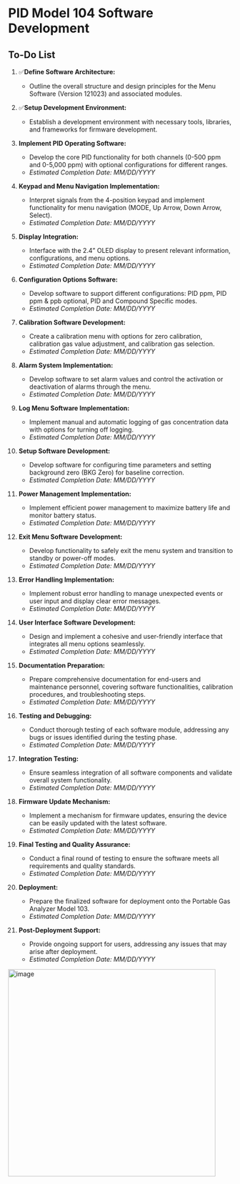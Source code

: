# PID Model 104 Software Development

## To-Do List

1. ✅**Define Software Architecture:**
   - Outline the overall structure and design principles for the Menu Software (Version 121023) and associated modules.

2. ✅**Setup Development Environment:**
   - Establish a development environment with necessary tools, libraries, and frameworks for firmware development.

3. **Implement PID Operating Software:**
   - Develop the core PID functionality for both channels (0-500 ppm and 0-5,000 ppm) with optional configurations for different ranges.
   - *Estimated Completion Date: MM/DD/YYYY*

4. **Keypad and Menu Navigation Implementation:**
   - Interpret signals from the 4-position keypad and implement functionality for menu navigation (MODE, Up Arrow, Down Arrow, Select).
   - *Estimated Completion Date: MM/DD/YYYY*

5. **Display Integration:**
   - Interface with the 2.4” OLED display to present relevant information, configurations, and menu options.
   - *Estimated Completion Date: MM/DD/YYYY*

6. **Configuration Options Software:**
   - Develop software to support different configurations: PID ppm, PID ppm & ppb optional, PID and Compound Specific modes.
   - *Estimated Completion Date: MM/DD/YYYY*

7. **Calibration Software Development:**
   - Create a calibration menu with options for zero calibration, calibration gas value adjustment, and calibration gas selection.
   - *Estimated Completion Date: MM/DD/YYYY*

8. **Alarm System Implementation:**
   - Develop software to set alarm values and control the activation or deactivation of alarms through the menu.
   - *Estimated Completion Date: MM/DD/YYYY*

9. **Log Menu Software Implementation:**
   - Implement manual and automatic logging of gas concentration data with options for turning off logging.
   - *Estimated Completion Date: MM/DD/YYYY*

10. **Setup Software Development:**
    - Develop software for configuring time parameters and setting background zero (BKG Zero) for baseline correction.
    - *Estimated Completion Date: MM/DD/YYYY*

11. **Power Management Implementation:**
    - Implement efficient power management to maximize battery life and monitor battery status.
    - *Estimated Completion Date: MM/DD/YYYY*

12. **Exit Menu Software Development:**
    - Develop functionality to safely exit the menu system and transition to standby or power-off modes.
    - *Estimated Completion Date: MM/DD/YYYY*

13. **Error Handling Implementation:**
    - Implement robust error handling to manage unexpected events or user input and display clear error messages.
    - *Estimated Completion Date: MM/DD/YYYY*

14. **User Interface Software Development:**
    - Design and implement a cohesive and user-friendly interface that integrates all menu options seamlessly.
    - *Estimated Completion Date: MM/DD/YYYY*

15. **Documentation Preparation:**
    - Prepare comprehensive documentation for end-users and maintenance personnel, covering software functionalities, calibration procedures, and troubleshooting steps.
    - *Estimated Completion Date: MM/DD/YYYY*

16. **Testing and Debugging:**
    - Conduct thorough testing of each software module, addressing any bugs or issues identified during the testing phase.
    - *Estimated Completion Date: MM/DD/YYYY*

17. **Integration Testing:**
    - Ensure seamless integration of all software components and validate overall system functionality.
    - *Estimated Completion Date: MM/DD/YYYY*

18. **Firmware Update Mechanism:**
    - Implement a mechanism for firmware updates, ensuring the device can be easily updated with the latest software.
    - *Estimated Completion Date: MM/DD/YYYY*

19. **Final Testing and Quality Assurance:**
    - Conduct a final round of testing to ensure the software meets all requirements and quality standards.
    - *Estimated Completion Date: MM/DD/YYYY*

20. **Deployment:**
    - Prepare the finalized software for deployment onto the Portable Gas Analyzer Model 103.
    - *Estimated Completion Date: MM/DD/YYYY*

21. **Post-Deployment Support:**
    - Provide ongoing support for users, addressing any issues that may arise after deployment.
    - *Estimated Completion Date: MM/DD/YYYY*
   
<img width="464" alt="image" src="https://github.com/PID-Analyzers-Software/Model103/assets/26637782/2690395b-ba03-4f5b-90ce-0bf5832a8b1d">

